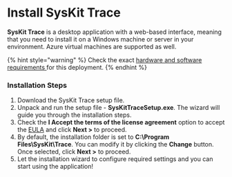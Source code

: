 # Install SysKit Trace

**SysKit Trace** is a desktop application with a web-based interface, meaning that you need to install it on a Windows machine or server in your environment. Azure virtual machines are supported as well.

{% hint style="warning" %}
Check the exact [hardware and software requirements ](./requirements.md) for this deployment.
{% endhint %}

### Installation Steps

1. Download the SysKit Trace setup file.
2. Unpack and run the setup file - **SysKitTraceSetup.exe**. The wizard will guide you through the installation steps.
3. Check the **I Accept the terms of the license agreement** option to accept the [EULA](https://www.syskit.com/eula/) and click **Next &gt;** to proceed.
4. By default, the installation folder is set to **C:\Program Files\SysKit\Trace**. You can modify it by clicking the **Change** button. Once selected, click **Next &gt;** to proceed. 
5. Let the installation wizard to configure required settings and you can start using the application!




